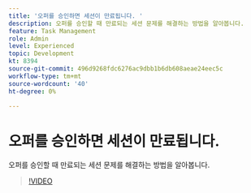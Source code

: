 ```yaml
---
title: '오퍼를 승인하면 세션이 만료됩니다. '
description: 오퍼를 승인할 때 만료되는 세션 문제를 해결하는 방법을 알아봅니다.
feature: Task Management
role: Admin
level: Experienced
topic: Development
kt: 8394
source-git-commit: 496d9268fdc6276ac9dbb1b6db608aeae24eec5c
workflow-type: tm+mt
source-wordcount: '40'
ht-degree: 0%

---
```



# 오퍼를 승인하면 세션이 만료됩니다.

오퍼를 승인할 때 만료되는 세션 문제를 해결하는 방법을 알아봅니다.

>[!VIDEO](https://video.tv.adobe.com/v/335898?quality=12)
